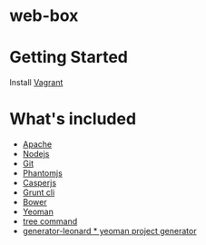 web-box
=======

# Getting Started 

Install [Vagrant](http://downloads.vagrantup.com/)

# What's included

* [Apache](http://apache.org/)
* [Nodejs](http://nodejs.org/)
* [Git](http://git-scm.com/)
* [Phantomjs](http://phantomjs.org/)
* [Casperjs](http://casperjs.org/)
* [Grunt cli](http://gruntjs.com/getting-started)
* [Bower](http://bower.io/)
* [Yeoman](http://yeoman.io/)
* [tree command](http://en.wikipedia.org/wiki/Tree_(Unix))
* [generator-leonard * yeoman project generator](https://github.com/jleonard/generator-leonard)


